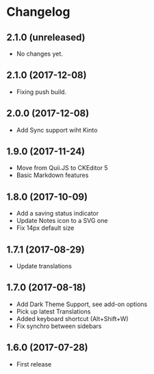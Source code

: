 # Changelog

## 2.1.0 (unreleased)

* No changes yet.


## 2.1.0 (2017-12-08)

* Fixing push build.


## 2.0.0 (2017-12-08)

* Add Sync support wiht Kinto


## 1.9.0 (2017-11-24)

* Move from Quii.JS to CKEditor 5
* Basic Markdown features


## 1.8.0 (2017-10-09)

* Add a saving status indicator
* Update Notes icon to a SVG one
* Fix 14px default size


## 1.7.1 (2017-08-29)

* Update translations


## 1.7.0 (2017-08-18)

* Add Dark Theme Support, see add-on options
* Pick up latest Translations
* Added keyboard shortcut (Alt+Shift+W)
* Fix synchro between sidebars


## 1.6.0 (2017-07-28)

* First release
